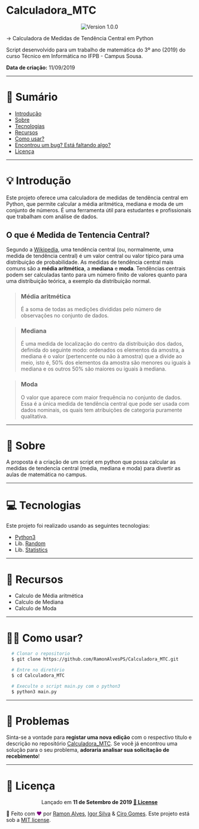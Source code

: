 # Calculadora_MTC

<p align="center">
  <img src="https://img.shields.io/badge/version-1.0.0-blue.svg?cacheSeconds=2592000" alt="Version 1.0.0"/>
</p>

  -> Calculadora de Medidas de Tendência Central em Python

  Script desenvolvido para um trabalho de matemática do 3º ano (2019) do curso Técnico em Informática no IFPB - Campus Sousa.

**Data de criação:** 11/09/2019

---
# 📌 Sumário
* [Introdução](#Intro)
* [Sobre](#Sobre)
* [Tecnologias](#Tecnologias)
* [Recursos](#Recursos)
* [Como usar?](#Como_usar)
* [Encontrou um bug? Está faltando algo?](#bug_issues)
* [Licença](#Licença)

---
<a id="Intro"></a>

# 💡 Introdução
  Este projeto oferece uma calculadora de medidas de tendência central em Python, que permite calcular a média aritmética, mediana e moda de um conjunto de números. É uma ferramenta útil para estudantes e profissionais que trabalham com análise de dados.

## O que é Medida de Tentencia Central?
  <p>Segundo a <a href="https://pt.wikipedia.org/wiki/Tend%C3%AAncia_central#:~:text=Em%20estat%C3%ADstica%2C%20uma%20tend%C3%AAncia%20central,aritm%C3%A9tica%2C%20a%20mediana%20e%20moda.">Wikipedia</a>, uma tendência central (ou, normalmente, uma medida de tendência central) é um valor central ou valor típico para uma distribuição de probabilidade. As medidas de tendência central mais comuns são a <b>média aritmética</b>, a <b>mediana</b> e <b>moda</b>. Tendências centrais podem ser calculadas tanto para um número finito de valores quanto para uma distribuição teórica, a exemplo da distribuição normal. </p>

> ### Média aritmética
  >    É a soma de todas as medições divididas pelo número de observações no conjunto de dados.

>### Mediana
  >    É uma medida de localização do centro da distribuição dos dados, definida do seguinte modo: ordenados os elementos da amostra, a mediana é o valor (pertencente ou não à amostra) que a divide ao meio, isto é, 50% dos elementos da amostra são menores ou iguais à mediana e os outros 50% são maiores ou iguais à mediana.

> ### Moda
  >    O valor que aparece com maior frequência no conjunto de dados. Essa é a única medida de tendência central que pode ser usada com dados nominais, os quais tem atribuições de categoria puramente qualitativa.

---
<a id="Sobre"></a>

# 📖 Sobre
  <p>A proposta é a criação de um script em python que possa calcular as medidas de tendencia central (media, mediana e moda) para divertir as aulas de matemática no campus.</p>

---
<a id="Tecnologias"></a>

# 💻 Tecnologias
  Este projeto foi realizado usando as seguintes tecnologias:

* [Python3](https://www.python.org/)
* Lib. [Random](https://docs.python.org/3/library/random.html)
* Lib. [Statistics](https://docs.python.org/3/library/statistics.html)

---
<a id="Recursos"></a>

# 🚀 Recursos
* Calculo de Média aritmética
* Calculo de Mediana
* Calculo de Moda

---
<a id="Como_usar"></a>

# 👷‍♂️ Como usar?

``` sh
  # Clonar o repositorio
  $ git clone https://github.com/RamonAlvesPS/Calculadora_MTC.git

  # Entre no diretório
  $ cd Calculadora_MTC

  # Execulte o script main.py com o python3
  $ python3 main.py
```

---
<a id="bug_issues"></a>

# 🔧 Problemas
Sinta-se a vontade para **registar uma nova edição** com o respectivo titulo e descrição no repositório [Calculadora_MTC](https://github.com/RamonAlvesPS/Calculadora_MTC/issues). Se você já encontrou uma solução para o seu problema, **adoraria analisar sua solicitação de recebimento**!

---
<a id="Licença"></a>

# 📕 Licença

<p align="center">
  Lançado em <b>11 de Setembro de 2019 <a href="https://github.com/RamonAlvesPS/Calculadora_MTC/blob/master/LICENSE">📕 License</a></b>
</p>

🚀 Feito com <strong style="color:purple">❤</strong>  por [Ramon Alves](https://github.com/RamonAlvesPS), [Igor Silva](https://github.com/igorsilva3) & [Ciro Gomes](https://github.com/cirogomess).
Este projeto está sob a [MIT license](https://github.com/RamonAlves1357/Proffy_Discovery/blob/master/LICENSE).
